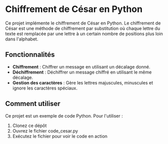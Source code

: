 # Chiffrement de César en Python

Ce projet implémente le chiffrement de César en Python. Le chiffrement de César est une méthode de chiffrement par substitution où chaque lettre du texte est remplacée par une lettre à un certain nombre de positions plus loin dans l'alphabet.

## Fonctionnalités

- **Chiffrement** : Chiffrer un message en utilisant un décalage donné.
- **Déchiffrement** : Déchiffrer un message chiffré en utilisant le même décalage.
- **Gestion des caractères** : Gère les lettres majuscules, minuscules et ignore les caractères spéciaux.

## Comment utiliser

Ce projet est un exemple de code Python. Pour l'utiliser :

1. Clonez ce dépôt
2. Ouvrez le fichier code_cesar.py
3. Exécutez le fichier pour voir le code en action


   
